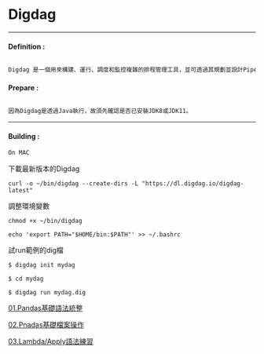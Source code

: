 # Digdag

***
#### Definition :
```markdown

Digdag 是一個用來構建、運行、調度和監控複雜的排程管理工具，並可透過其規劃並設計PipeLine。

```
#### Prepare :
```markdown

因為Digdag是透過Java執行，故須先確認是否已安裝JDK8或JDK11。

```
***

#### Building  :
```markdown
On MAC 

```
下載最新版本的Digdag

``curl -o ~/bin/digdag --create-dirs -L "https://dl.digdag.io/digdag-latest"``

調整環境變數

``chmod +x ~/bin/digdag``

``echo 'export PATH="$HOME/bin:$PATH"' >> ~/.bashrc``

試run範例的dig檔

``$ digdag init mydag``

``$ cd mydag``

``$ digdag run mydag.dig``

   [01.Pandas基礎語法統整](https://github.com/Wiwi-Creator/Data_Cleaning/blob/main/Pandas_Basic.ipynb)
   
   [02.Pnadas基礎檔案操作](https://github.com/Wiwi-Creator/Data_Cleaning/blob/main/Read_Csv.ipynb)
   
   [03.Lambda/Apply語法練習](https://github.com/Wiwi-Creator/Data_Cleaning/blob/main/Lambda%E5%92%8CApply.ipynb)
   
